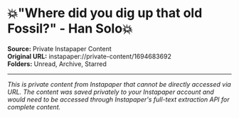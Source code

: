 # 💥"Where did you dig up that old Fossil?" - Han Solo💥

**Source:** Private Instapaper Content  
**Original URL:** instapaper://private-content/1694683692  
**Folders:** Unread, Archive, Starred  

---

*This is private content from Instapaper that cannot be directly accessed via URL. The content was saved privately to your Instapaper account and would need to be accessed through Instapaper's full-text extraction API for complete content.*